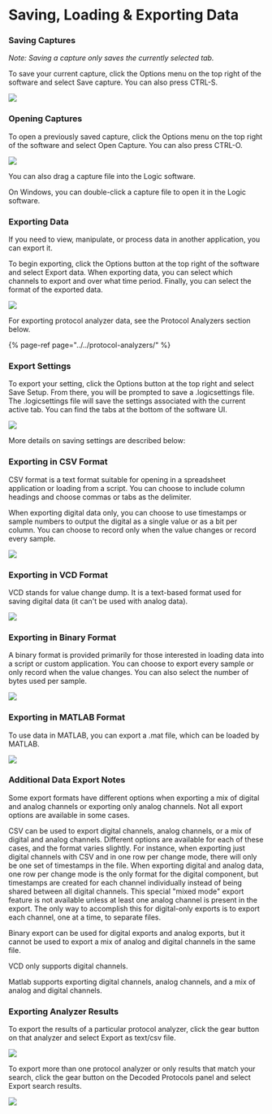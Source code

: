 # Saving, Loading & Exporting Data

### **Saving Captures**

_Note: Saving a capture only saves the currently selected tab._

To save your current capture, click the Options menu on the top right of the software and select Save capture. You can also press CTRL-S.

![](https://trello-attachments.s3.amazonaws.com/57215c974c95a4ba028d9906/412x116/9f724212fc2945aed70e244be2562501/save_capture.png)

### **Opening Captures**

To open a previously saved capture, click the Options menu on the top right of the software and select Open Capture. You can also press CTRL-O.

![](https://trello-attachments.s3.amazonaws.com/57215c974c95a4ba028d9906/412x84/92d30daf5f31795091fd1cf31ab5a8fe/open_capture.png)

You can also drag a capture file into the Logic software.

On Windows, you can double-click a capture file to open it in the Logic software.

### **Exporting Data**

If you need to view, manipulate, or process data in another application, you can export it.

To begin exporting, click the Options button at the top right of the software and select Export data. When exporting data, you can select which channels to export and over what time period. Finally, you can select the format of the exported data.

![](https://trello-attachments.s3.amazonaws.com/57215c974c95a4ba028d9906/412x144/48a478ccdb97958254eb0b96d6ce20be/export_data.png)

For exporting protocol analyzer data, see the Protocol Analyzers section below.

{% page-ref page="../../protocol-analyzers/" %}

### **Export Settings**

To export your setting, click the Options button at the top right and select Save Setup. From there, you will be prompted to save a .logicsettings file. The .logicsettings file will save the settings associated with the current active tab. You can find the tabs at the bottom of the software UI.

![](https://trello-attachments.s3.amazonaws.com/55f0ad9685db3c82f0f3aeba/57215c974c95a4ba028d9906/d5d730c5485a077f0b745792e7b18e5c/save-setup.png)

More details on saving settings are described below:

### **Exporting in CSV Format**

CSV format is a text format suitable for opening in a spreadsheet application or loading from a script. You can choose to include column headings and choose commas or tabs as the delimiter.

When exporting digital data only, you can choose to use timestamps or sample numbers to output the digital as a single value or as a bit per column. You can choose to record only when the value changes or record every sample.

![](https://trello-attachments.s3.amazonaws.com/57215c974c95a4ba028d9906/300x232/9ff47b68b4a4b5ea8cf950775704f6f0/csv_settings.png)

### **Exporting in VCD Format**

VCD stands for value change dump. It is a text-based format used for saving digital data \(it can't be used with analog data\).

![](https://trello-attachments.s3.amazonaws.com/57215c974c95a4ba028d9906/300x71/8797654a7acaaab778ef265f59cced8d/vcd.png)

### **Exporting in Binary Format**

A binary format is provided primarily for those interested in loading data into a script or custom application. You can choose to export every sample or only record when the value changes. You can also select the number of bytes used per sample.

![](https://trello-attachments.s3.amazonaws.com/57215c974c95a4ba028d9906/484x150/9e9e6b086c0644ca4b34052f473cd598/binary.png)

### **Exporting in MATLAB Format**

To use data in MATLAB, you can export a .mat file, which can be loaded by MATLAB.

![](https://trello-attachments.s3.amazonaws.com/57215c974c95a4ba028d9906/300x63/a22d27e1abf803b99b9f66a0f9f8c780/matlab.png)

### **Additional Data Export Notes**

Some export formats have different options when exporting a mix of digital and analog channels or exporting only analog channels. Not all export options are available in some cases.

CSV can be used to export digital channels, analog channels, or a mix of digital and analog channels. Different options are available for each of these cases, and the format varies slightly. For instance, when exporting just digital channels with CSV and in one row per change mode, there will only be one set of timestamps in the file. When exporting digital and analog data, one row per change mode is the only format for the digital component, but timestamps are created for each channel individually instead of being shared between all digital channels. This special "mixed mode" export feature is not available unless at least one analog channel is present in the export. The only way to accomplish this for digital-only exports is to export each channel, one at a time, to separate files.

Binary export can be used for digital exports and analog exports, but it cannot be used to export a mix of analog and digital channels in the same file.

VCD only supports digital channels.

Matlab supports exporting digital channels, analog channels, and a mix of analog and digital channels.

### **Exporting Analyzer Results**

To export the results of a particular protocol analyzer, click the gear button on that analyzer and select Export as text/csv file.

![](https://trello-attachments.s3.amazonaws.com/57215c96cb44251902be82bf/303x149/a37f41260643068b75561d16e86f811e/analyzer_export.png)

To export more than one protocol analyzer or only results that match your search, click the gear button on the Decoded Protocols panel and select Export search results.

![](https://trello-attachments.s3.amazonaws.com/57215c96cb44251902be82bf/242x117/e21d151c1275d03cff4e166410740455/analyzer_export_search_results.png)

